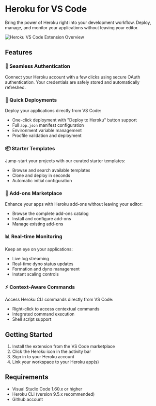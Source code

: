 # Heroku for VS Code

Bring the power of Heroku right into your development workflow. Deploy, manage, and monitor your applications without
leaving your editor.

![Heroku VS Code Extension Overview](https://raw.githubusercontent.com/heroku/heroku-vscode-releases/refs/heads/main/resources/overview.gif)

## Features

### 🔗 Seamless Authentication

Connect your Heroku account with a few clicks using secure OAuth authentication. Your credentials are safely stored and
automatically refreshed.

### 🚀 Quick Deployments

Deploy your applications directly from VS Code:

- One-click deployment with "Deploy to Heroku" button support
- Full `app.json` manifest configuration
- Environment variable management
- Procfile validation and deployment

### 📦 Starter Templates

Jump-start your projects with our curated starter templates:

- Browse and search available templates
- Clone and deploy in seconds
- Automatic initial configuration

### 🔌 Add-ons Marketplace

Enhance your apps with Heroku add-ons without leaving your editor:

- Browse the complete add-ons catalog
- Install and configure add-ons
- Manage existing add-ons

### 📊 Real-time Monitoring

Keep an eye on your applications:

- Live log streaming
- Real-time dyno status updates
- Formation and dyno management
- Instant scaling controls

### ⚡ Context-Aware Commands

Access Heroku CLI commands directly from VS Code:

- Right-click to access contextual commands
- Integrated command execution
- Shell script support

## Getting Started

1. Install the extension from the VS Code marketplace
2. Click the Heroku icon in the activity bar
3. Sign in to your Heroku account
4. Link your workspace to your Heroku app(s)

## Requirements

- Visual Studio Code 1.60.x or higher
- Heroku CLI (version 9.5.x recommended)
- Github account
